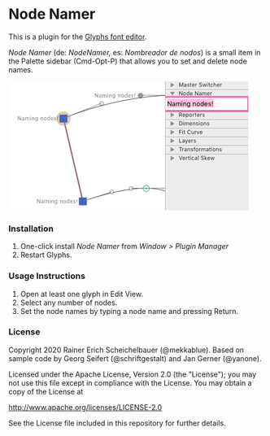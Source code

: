 # Node Namer

This is a plugin for the [Glyphs font editor](http://glyphsapp.com/).

*Node Namer* (de: *NodeNamer,* es: *Nombreador de nodos*) is a small item in the Palette sidebar (Cmd-Opt-P) that allows you to set and delete node names.

![NodeNamer in action](NodeNamer.png)

### Installation

1. One-click install *Node Namer* from *Window > Plugin Manager*
2. Restart Glyphs.

### Usage Instructions

1. Open at least one glyph in Edit View.
2. Select any number of nodes.
3. Set the node names by typing a node name and pressing Return.

### License

Copyright 2020 Rainer Erich Scheichelbauer (@mekkablue).
Based on sample code by Georg Seifert (@schriftgestalt) and Jan Gerner (@yanone).

Licensed under the Apache License, Version 2.0 (the "License");
you may not use this file except in compliance with the License.
You may obtain a copy of the License at

http://www.apache.org/licenses/LICENSE-2.0

See the License file included in this repository for further details.
